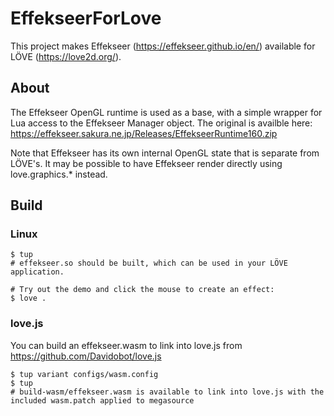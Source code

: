 # EffekseerForLove

This project makes Effekseer (https://effekseer.github.io/en/) available for LÖVE (https://love2d.org/).

## About
The Effekseer OpenGL runtime is used as a base, with a simple wrapper for Lua
access to the Effekseer Manager object. The original is availble here:
https://effekseer.sakura.ne.jp/Releases/EffekseerRuntime160.zip

Note that Effekseer has its own internal OpenGL state that is separate from
LÖVE's. It may be possible to have Effekseer render directly using
love.graphics.\* instead.

## Build
### Linux
	$ tup
	# effekseer.so should be built, which can be used in your LÖVE application.

	# Try out the demo and click the mouse to create an effect:
	$ love .

### love.js
You can build an effekseer.wasm to link into love.js from https://github.com/Davidobot/love.js

	$ tup variant configs/wasm.config
	$ tup
	# build-wasm/effekseer.wasm is available to link into love.js with the included wasm.patch applied to megasource
